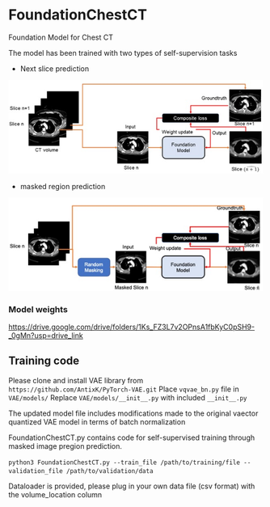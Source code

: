 # FoundationChestCT
Foundation Model for Chest CT

The model has been trained with two types of self-supervision tasks
* Next slice prediction

![Next Slice Prediction](next_slice.jpg)

* masked region prediction

![Masked Region Prediction](masked_region.jpg)



### Model weights 

https://drive.google.com/drive/folders/1Ks_FZ3L7v2OPnsA1fbKyC0pSH9-_0gMn?usp=drive_link

## Training code
Please clone and install VAE library from ```https://github.com/AntixK/PyTorch-VAE.git```
Place ```vqvae_bn.py``` file in ```VAE/models/```
Replace ```VAE/models/__init__.py``` with included ```__init__.py```

The updated model file includes modifications made to the original vaector quantized VAE model in terms of batch normalization

FoundationChestCT.py contains code for self-supervised training through masked image pregion prediction.

```python3 FoundationChestCT.py --train_file /path/to/training/file --validation_file /path/to/validation/data```

Dataloader is provided, please plug in your own data file (csv format) with the volume_location column
